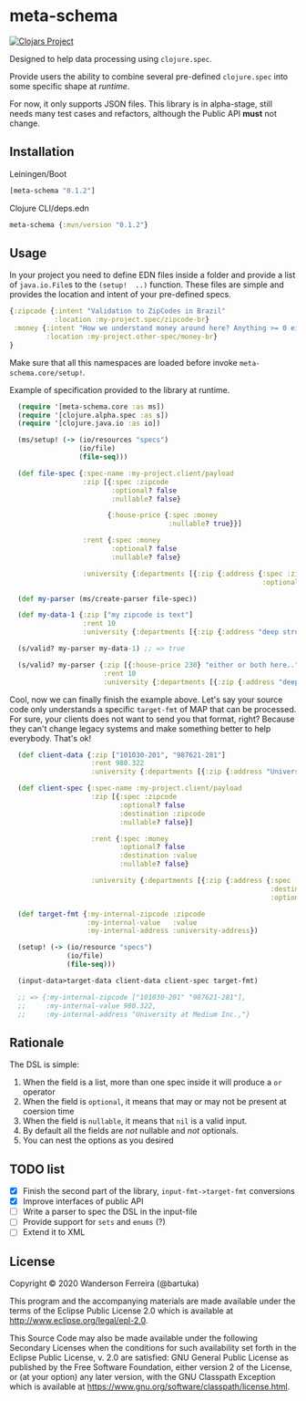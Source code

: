 # meta-schema

[![Clojars Project](https://img.shields.io/clojars/v/meta-schema.svg)](https://clojars.org/meta-schema)


Designed to help data processing using `clojure.spec`.

Provide users the ability to combine several pre-defined
`clojure.spec` into some specific shape at *runtime*.


For now, it only supports JSON files. This library is in
alpha-stage, still needs many test cases and refactors,
although the Public API **must** not change.

## Installation

Leiningen/Boot

```clj
[meta-schema "0.1.2"]
```

Clojure CLI/deps.edn
```clj
meta-schema {:mvn/version "0.1.2"}
```

## Usage

In your project you need to define EDN files inside a folder
and provide a list of `java.io.File`s to the `(setup!  ..)`
function. These files are simple and provides the location
and intent of your pre-defined specs.

```clj
{:zipcode {:intent "Validation to ZipCodes in Brazil"
           :location :my-project.spec/zipcode-br}
 :money {:intent "How we understand money around here? Anything >= 0 either long, float, double, or decimal"
         :location :my-project.other-spec/money-br}
}
```

Make sure that all this namespaces are loaded before invoke
`meta-schema.core/setup!`.


Example of specification provided to the library at runtime.

```clj
  (require '[meta-schema.core :as ms])
  (require '[clojure.alpha.spec :as s])
  (require '[clojure.java.io :as io])

  (ms/setup! (-> (io/resources "specs")
                 (io/file)
                 (file-seq)))

  (def file-spec {:spec-name :my-project.client/payload
                  :zip [{:spec :zipcode
                         :optional? false
                         :nullable? false}

                        {:house-price {:spec :money
                                       :nullable? true}}]

                  :rent {:spec :money
                         :optional? false
                         :nullable? false}

                  :university {:departments [{:zip {:address {:spec :zipcode
                                                              :optional? false}}}]}})

  (def my-parser (ms/create-parser file-spec))

  (def my-data-1 {:zip ["my zipcode is text"]
                  :rent 10
                  :university {:departments [{:zip {:address "deep structures"}}]}})

  (s/valid? my-parser my-data-1) ;; => true

  (s/valid? my-parser {:zip [{:house-price 230} "either or both here.."]
                       :rent 10
                       :university {:departments [{:zip {:address "deep structures"}}]}}) ;; => true

```

Cool, now we can finally finish the example above. Let's say your source code only understands a specific `target-fmt` of MAP that can be processed. For sure, your clients does not want to send you that format, right? Because they can't change legacy systems and make something better to help everybody. That's ok!

```clj
  (def client-data {:zip ["101030-201", "987621-281"]
                    :rent 980.322
                    :university {:departments [{:zip {:address "University at Medium Inc.,"}}]}})

  (def client-spec {:spec-name :my-project.client/payload
                    :zip [{:spec :zipcode
                           :optional? false
                           :destination :zipcode
                           :nullable? false}]

                    :rent {:spec :money
                           :optional? false
                           :destination :value
                           :nullable? false}

                    :university {:departments [{:zip {:address {:spec :zipcode
                                                                :destination :university-address
                                                                :optional? false}}}]}})

  (def target-fmt {:my-internal-zipcode :zipcode
                   :my-internal-value   :value
                   :my-internal-address :university-address})

  (setup! (-> (io/resource "specs")
              (io/file)
              (file-seq)))

  (input-data>target-data client-data client-spec target-fmt)

  ;; => {:my-internal-zipcode ["101030-201" "987621-281"],
  ;;     :my-internal-value 980.322,
  ;;     :my-internal-address "University at Medium Inc.,"}
```

## Rationale

The DSL is simple:

1. When the field is a list, more than one spec inside it will produce a `or` operator
2. When the field is `optional`, it means that  may or may not be present at coersion time
3. When the field is `nullable`, it means that `nil` is a valid input.
4. By default all the fields are *not* nullable and *not* optionals.
5. You can nest the options as you desired


## TODO list

- [x] Finish the second part of the library, `input-fmt->target-fmt` conversions
- [x] Improve interfaces of public API
- [ ] Write a parser to spec the DSL in the input-file
- [ ] Provide support for `sets` and `enums` (?)
- [ ] Extend it to XML

## License

Copyright © 2020 Wanderson Ferreira (@bartuka)

This program and the accompanying materials are made available under the
terms of the Eclipse Public License 2.0 which is available at
http://www.eclipse.org/legal/epl-2.0.

This Source Code may also be made available under the following Secondary
Licenses when the conditions for such availability set forth in the Eclipse
Public License, v. 2.0 are satisfied: GNU General Public License as published by
the Free Software Foundation, either version 2 of the License, or (at your
option) any later version, with the GNU Classpath Exception which is available
at https://www.gnu.org/software/classpath/license.html.
